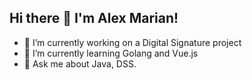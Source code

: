 ## Hi there 👋 I'm Alex Marian!

- 🔭 I’m currently working on a Digital Signature project
- 🌱 I’m currently learning Golang and Vue.js
- 💬 Ask me about Java, DSS.
<!--
- ⚡ Fun fact: ...
- 👯 I’m looking to collaborate on ...
- 🤔 I’m looking for help with ...
- 📫 How to reach me: ...
- 😄 Pronouns: ...
-->

